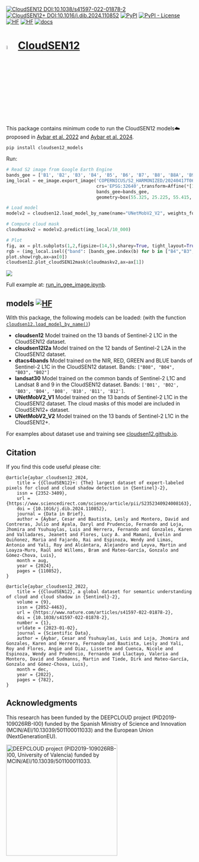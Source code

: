 [![CloudSEN12 DOI:10.1038/s41597-022-01878-2](https://img.shields.io/badge/CloudSEN12%20DOI-10.1038%2Fs41597.022.01878.2-blue)](https://doi.org/10.1038/s41597-022-01878-2) [![CloudSEN12+ DOI:10.1016/j.dib.2024.110852](https://img.shields.io/badge/CloudSEN12%2b%20DOI-10.1016%2Fj.dib.2024.110852-blue)](https://doi.org/10.1016/j.dib.2024.110852)  [![PyPI](https://img.shields.io/pypi/v/cloudsen12_models)](https://pypi.org/project/cloudsen12_models/) [![PyPI - License](https://img.shields.io/pypi/l/cloudsen12_models)](https://github.com/spaceml-org/cloudsen12_models/blob/main/LICENSE) [![HF](https://img.shields.io/badge/%F0%9F%A4%97-Datasets-yellow)](https://huggingface.co/datasets/isp-uv-es/CloudSEN12Plus) [![HF](https://img.shields.io/badge/%F0%9F%A4%97-Models-yellow)](https://huggingface.co/isp-uv-es/cloudsen12_models) [![docs](https://badgen.net/badge/docs/IPL-UV.github.io%2Fcloudsen12_models/blue)](https://IPL-UV.github.io/cloudsen12_models/)

<h1> <img src="https://raw.githubusercontent.com/IPL-UV/cloudsen12_models/main/notebooks/logo.webp" alt="Logo" width='5%'> 
	<a href="https://cloudsen12.github.io/"> CloudSEN12 </a> 
</h1>

This package contains minimum code to run the CloudSEN12 models☁️ proposed in [Aybar et al. 2022](https://www.nature.com/articles/s41597-022-01878-02) and [Aybar et al. 2024](https://www.sciencedirect.com/science/article/pii/S2352340924008163). 

```
pip install cloudsen12_models
```

Run:
```python
# Read S2 image from Google Earth Engine
bands_gee = ['B1', 'B2', 'B3', 'B4', 'B5', 'B6', 'B7', 'B8', 'B8A', 'B9', 'B10', 'B11', 'B12']
img_local = ee_image.export_image('COPERNICUS/S2_HARMONIZED/20240417T064631_20240417T070110_T40RCN',
                                  crs='EPSG:32640',transform=Affine(*[10, 0, 300000, 0, -10, 2800020]),
                                  bands_gee=bands_gee,
                                  geometry=box(55.325, 25.225, 55.415, 25.28))

# Load model
modelv2 = cloudsen12.load_model_by_name(name="UNetMobV2_V2", weights_folder="cloudsen12_models")

# Compute cloud mask
cloudmaskv2 = modelv2.predict(img_local/10_000)

# Plot
fig, ax = plt.subplots(1,2,figsize=(14,5),sharey=True, tight_layout=True)
rgb = (img_local.isel({"band": [bands_gee.index(b) for b in ["B4","B3","B2"]]}) / 4_500.).clip(0,1)
plot.show(rgb,ax=ax[0])
cloudsen12.plot_cloudSEN12mask(cloudmaskv2,ax=ax[1])
```
 <img src="https://raw.githubusercontent.com/IPL-UV/cloudsen12_models/main/notebooks/example_flood_dubai_2024.png">

Full example at: [run_in_gee_image.ipynb](https://github.com/IPL-UV/cloudsen12_models/blob/main/notebooks/run_in_gee_image.ipynb).

## models [![HF](https://img.shields.io/badge/%F0%9F%A4%97-Models-yellow)](https://huggingface.co/isp-uv-es/cloudsen12_models)
With this package, the following models can be loaded: (with the function [`cloudsen12.load_model_by_name()`](https://github.com/IPL-UV/cloudsen12_models/blob/main/cloudsen12_models/cloudsen12.py#L167))

* **cloudsen12** Model trained on the 13 bands of Sentinel-2 L1C in the CloudSEN12 dataset.
* **cloudsen12l2a**  Model trained on the 12 bands of Sentinel-2 L2A in the CloudSEN12 dataset.
* **dtacs4bands** Model trained on the NIR, RED, GREEN and BLUE bands of Sentinel-2 L1C in the CloudSEN12 dataset. Bands: `["B08", "B04", "B03", "B02"]`
* **landsat30** Model trained on the common bands of Sentinel-2 L1C and Landsat 8 and 9 in the CloudSEN12 dataset. Bands: `['B01', 'B02', 'B03', 'B04', 'B08', 'B10', 'B11', 'B12']`.
* **UNetMobV2_V1** Model trained on the 13 bands of Sentinel-2 L1C in the CloudSEN12 dataset. The cloud masks of this model are included in CloudSEN12+ dataset.
* **UNetMobV2_V2** Model trained on the 13 bands of Sentinel-2 L1C in the CloudSEN12+.


For examples about dataset use and training see [cloudsen12.github.io](https://cloudsen12.github.io/).

## Citation

If you find this code useful please cite:

```
@article{aybar_cloudsen12_2024,
	title = {{CloudSEN12}+: {The} largest dataset of expert-labeled pixels for cloud and cloud shadow detection in {Sentinel}-2},
	issn = {2352-3409},
	url = {https://www.sciencedirect.com/science/article/pii/S2352340924008163},
	doi = {10.1016/j.dib.2024.110852},
	journal = {Data in Brief},
	author = {Aybar, Cesar and Bautista, Lesly and Montero, David and Contreras, Julio and Ayala, Daryl and Prudencio, Fernando and Loja, Jhomira and Ysuhuaylas, Luis and Herrera, Fernando and Gonzales, Karen and Valladares, Jeanett and Flores, Lucy A. and Mamani, Evelin and Quiñonez, Maria and Fajardo, Rai and Espinoza, Wendy and Limas, Antonio and Yali, Roy and Alcántara, Alejandro and Leyva, Martin and Loayza-Muro, Raúl and Willems, Bram and Mateo-García, Gonzalo and Gómez-Chova, Luis},
	month = aug,
	year = {2024},
	pages = {110852},
}

@article{aybar_cloudsen12_2022,
	title = {{CloudSEN12}, a global dataset for semantic understanding of cloud and cloud shadow in {Sentinel}-2},
	volume = {9},
	issn = {2052-4463},
	url = {https://www.nature.com/articles/s41597-022-01878-2},
	doi = {10.1038/s41597-022-01878-2},
	number = {1},
	urldate = {2023-01-02},
	journal = {Scientific Data},
	author = {Aybar, Cesar and Ysuhuaylas, Luis and Loja, Jhomira and Gonzales, Karen and Herrera, Fernando and Bautista, Lesly and Yali, Roy and Flores, Angie and Diaz, Lissette and Cuenca, Nicole and Espinoza, Wendy and Prudencio, Fernando and Llactayo, Valeria and Montero, David and Sudmanns, Martin and Tiede, Dirk and Mateo-García, Gonzalo and Gómez-Chova, Luis},
	month = dec,
	year = {2022},
	pages = {782},
}

```

## Acknowledgments

This research has been funded by the DEEPCLOUD project (PID2019-109026RB-I00) funded by the Spanish Ministry of Science and Innovation (MCIN/AEI/10.13039/501100011033) and the European Union (NextGenerationEU).

<img width="300" title="DEEPCLOUD project (PID2019-109026RB-I00, University of Valencia) funded by MCIN/AEI/10.13039/501100011033." alt="DEEPCLOUD project (PID2019-109026RB-I00, University of Valencia) funded by MCIN/AEI/10.13039/501100011033." src="https://www.uv.es/chovago/logos/logoMICIN.jpg">

